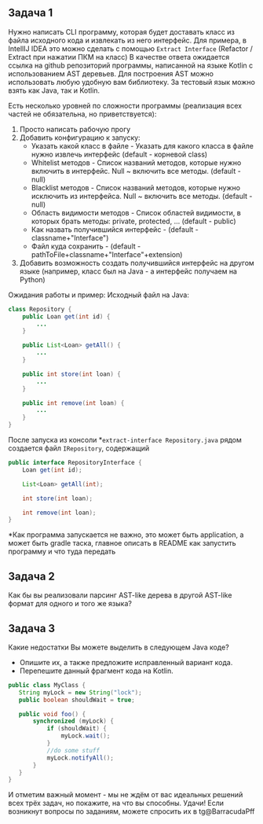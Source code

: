 ## Задача 1
Нужно написать CLI программу, которая будет доставать класс из файла исходного кода и извлекать из него интерфейс. Для примера, в IntellIJ IDEA это можно сделать с помощью `Extract Interface` (Refactor / Extract при нажатии ПКМ на класс)
В качестве ответа ожидается ссылка на github репозиторий программы, написанной на языке Kotlin с использованием AST деревьев. 
Для построения AST можно использовать любую удобную вам библиотеку.
За тестовый язык можно взять как Java, так и Kotlin.

Есть несколько уровней по сложности программы (реализация всех частей не обязательна, но приветствуется):

1. Просто написать рабочую прогу
2. Добавить конфигурацию к запуску:
    - Указать какой класс в файле - Указать для какого класса в файле нужно извлечь интерфейс (default - корневой class)
    - Whitelist методов - Список названий методов, которые нужно включить в интерфейс. Null ~ включить все методы. (default - null)
    - Blacklist методов - Список названий методов, которые нужно исключить из интерфейса. Null ~ включить все методы. (default - null)
    - Область видимости методов - Список областей видимости, в которых брать методы: private, protected, … (default - public)
    - Как назвать получившийся интерфейс - (default - classname+"Interface")
    - Файл куда сохранить - (default - pathToFile+classname+"Interface"+extension)
3. Добавить возможность создать получившийся интерфейс на другом языке (например, класс был на Java - а интерфейс получаем на Python)

Ожидания работы и пример:
Исходный файл на Java:
```java
class Repository {
    public Loan get(int id) {
        ...
    }

    public List<Loan> getAll() {
        ...
    }

    public int store(int loan) {
        ...
    }

    public int remove(int loan) {
        ...
    }
}
```
После запуска из консоли *`extract-interface Repository.java` рядом создается файл `IRepository`, содержащий
```java
public interface RepositoryInterface {
    Loan get(int id);

    List<Loan> getAll(int);

    int store(int loan);

    int remove(int loan);
}
```
*Как программа запускается не важно, это может быть application, а может быть gradle таска, главное описать в README как запустить программу и что туда передать

## Задача 2
Как бы вы реализовали парсинг AST-like дерева в другой AST-like формат для одного и того же языка?
## Задача 3
Какие недостатки Вы можете выделить в следующем Java коде? 
- Опишите их, а также предложите исправленный вариант кода. 
- Перепешите данный фрагмент кода на Kotlin.
```java
public class MyClass {
   String myLock = new String("lock");
   public boolean shouldWait = true;

   public void foo() {
       synchronized (myLock) {
           if (shouldWait) {
               myLock.wait();
           }
           //do some stuff
           myLock.notifyAll();
       }
   }
}
```

И отметим важный момент - мы не ждём от вас идеальных решений всех трёх задач, но покажите, на что вы способны. Удачи!
Если возникнут вопросы по заданиям, можете спросить их в tg@BarracudaPff
